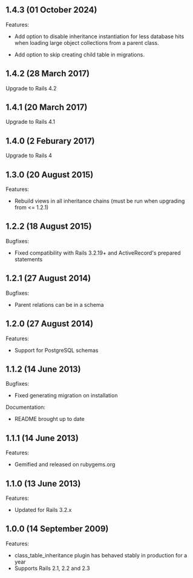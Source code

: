 ## 1.4.3 (01 October 2024)

Features:

  - Add option to disable inheritance instantiation for less
  database hits when loading large object collections from a
  parent class.

  - Add option to skip creating child table in migrations.

## 1.4.2 (28 March 2017)

Upgrade to Rails 4.2


## 1.4.1 (20 March 2017)

Upgrade to Rails 4.1

## 1.4.0 (2 Feburary 2017)

Upgrade to Rails 4

## 1.3.0 (20 August 2015)

Features:

  - Rebuild views in all inheritance chains (must be run when upgrading from <= 1.2.1)

## 1.2.2 (18 August 2015)

Bugfixes:

  - Fixed compatibility with Rails 3.2.19+ and ActiveRecord's prepared statements

## 1.2.1 (27 August 2014)

Bugfixes:

  - Parent relations can be in a schema

## 1.2.0 (27 August 2014)

Features:

  - Support for PostgreSQL schemas

## 1.1.2 (14 June 2013)

Bugfixes:

  - Fixed generating migration on installation

Documentation:

  - README brought up to date

## 1.1.1 (14 June 2013)

Features:

  - Gemified and released on rubygems.org

## 1.1.0 (13 June 2013)

Features:

  - Updated for Rails 3.2.x

## 1.0.0 (14 September 2009)

Features:

  - class_table_inheritance plugin has behaved stably in production for a year
  - Supports Rails 2.1, 2.2 and 2.3
